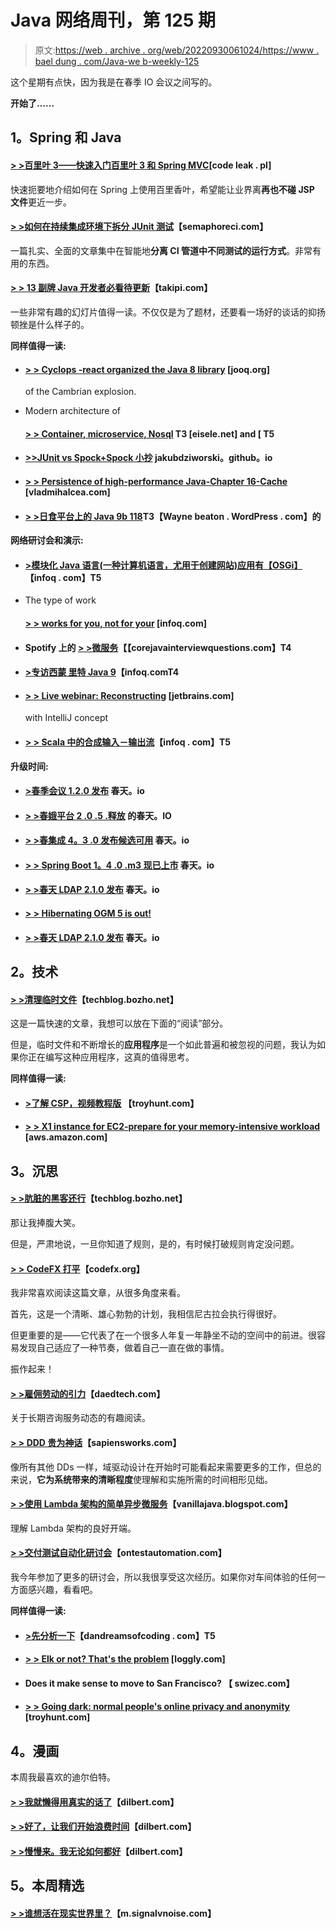 # Java 网络周刊，第 125 期

> 原文:[https://web . archive . org/web/20220930061024/https://www . bael dung . com/Java-we b-weekly-125](https://web.archive.org/web/20220930061024/https://www.baeldung.com/java-web-weekly-125)

这个星期有点快，因为我是在春季 IO 会议之间写的。

**开始了……**

## **1。Spring 和 Java**

#### **[> >百里叶 3——快速入门百里叶 3 和 Spring MVC](https://web.archive.org/web/20220810180716/http://blog.codeleak.pl/2016/05/thymeleaf-3-get-started-quickly-with.html)**[code leak . pl]

快速扼要地介绍如何在 Spring 上使用百里香叶，希望能让业界离**再也不碰 JSP 文件**更近一步。

#### **[> >如何在持续集成环境下拆分 JUnit 测试](https://web.archive.org/web/20220810180716/https://semaphoreci.com/community/tutorials/how-to-split-junit-tests-in-a-continuous-integration-environment)**【semaphoreci.com】

一篇扎实、全面的文章集中在智能地**分离 CI 管道中不同测试的运行方式**。非常有用的东西。

#### **[> > 13 副牌 Java 开发者必看待更新](https://web.archive.org/web/20220810180716/http://blog.takipi.com/13-decks-java-developers-must-see-to-stay-updated/)**【takipi.com】

一些非常有趣的幻灯片值得一读。不仅仅是为了题材，还要看一场好的谈话的抑扬顿挫是什么样子的。

**同样值得一读:**

*   #### **[> > Cyclops -react organized the Java 8 library](https://web.archive.org/web/20220810180716/https://blog.jooq.org/2016/05/12/cyclops-react-organises-the-cambrian-explosion-of-java-8-libraries/)** [jooq.org]

    of the Cambrian explosion.
*   Modern architecture of

    #### **[> > Container, microservice, Nosql](https://web.archive.org/web/20220810180716/http://blog.eisele.net/2016/05/modern-architecture-with-containers-microservices-and-nosql.html) T3 [eisele.net] and [ T5**

*   #### **[>>JUnit vs Spock+Spock 小抄](https://web.archive.org/web/20220810180716/https://jakubdziworski.github.io/java/groovy/spock/2016/05/14/spock-cheatsheet.html)** jakubdziworski。github。io

*   #### **[> > Persistence of high-performance Java-Chapter 16-Cache](https://web.archive.org/web/20220810180716/https://vladmihalcea.com/2016/05/16/high-performance-java-persistence-chapter-16-caching/)** [vladmihalcea.com]

*   #### **[> >日食平台上的 Java 9b 118](https://web.archive.org/web/20220810180716/https://waynebeaton.wordpress.com/2016/05/18/eclipse-platform-on-java-9-b118/)T3【Wayne beaton . WordPress . com】的**

**网络研讨会和演示:**

*   #### **[>模块化 Java 语言(一种计算机语言，尤用于创建网站)应用有【OSGi】](https://web.archive.org/web/20220810180716/https://www.infoq.com/presentations/jvm-osgi)**【infoq . com】T5

*   The type of work

    #### **[> > works for you, not for your](https://web.archive.org/web/20220810180716/https://www.infoq.com/presentations/scala-patterns-types)** [infoq.com]

*   #### Spotify 上的 **[> >微服务](https://web.archive.org/web/20220810180716/http://www.corejavainterviewquestions.com/microservices-at-spotify/)【【corejavainterviewquestions.com】T4**

*   #### **[>专访西蒙 里特 Java 9](https://web.archive.org/web/20220810180716/https://www.infoq.com/interviews/simon-ritter-java9)【infoq.comT4**

*   #### **[> > Live webinar: Reconstructing](https://web.archive.org/web/20220810180716/http://blog.jetbrains.com/idea/2016/05/live-webinar-refactoring-with-intellij-idea/)** [jetbrains.com]

    with IntelliJ concept
*   #### **[> > Scala 中的合成输入－输出流](https://web.archive.org/web/20220810180716/https://www.infoq.com/presentations/funnel-distributed-monitoring)**【infoq . com】T5

**升级时间:**

*   #### **[>春季会议 1.2.0 发布](https://web.archive.org/web/20220810180716/https://spring.io/blog/2016/05/12/spring-session-1-2-0-released)** 春天。io

*   #### **[> >春娥平台 2 .0 .5 .释放](https://web.archive.org/web/20220810180716/https://spring.io/blog/2016/05/13/spring-io-platform-2-0-5-release)** 的春天。IO

*   #### **[> >春集成 4。3 .0 发布候选可用](https://web.archive.org/web/20220810180716/https://spring.io/blog/2016/05/12/spring-integration-4-3-0-release-candidate-available)** 春天。io

*   #### **[> > Spring Boot 1。4 .0 .m3 现已上市](https://web.archive.org/web/20220810180716/https://spring.io/blog/2016/05/17/spring-boot-1-4-0-m3-available-now)** 春天。io

*   #### **[> >春天 LDAP 2.1.0 发布](https://web.archive.org/web/20220810180716/https://spring.io/blog/2016/05/17/spring-ldap-2-1-0-released)** 春天。io

*   #### **[> > Hibernating OGM 5 is out!](https://web.archive.org/web/20220810180716/http://in.relation.to/2016/05/17/hibernate-ogm-5-is-out/)**

*   #### **[> >春天 LDAP 2.1.0 发布](https://web.archive.org/web/20220810180716/https://spring.io/blog/2016/05/17/spring-ldap-2-1-0-released)** 春天。io

## **2。技术**

#### **[> >清理临时文件](https://web.archive.org/web/20220810180716/http://techblog.bozho.net/cleanup-temp-files/)**【techblog.bozho.net】

这是一篇快速的文章，我想可以放在下面的“阅读”部分。

但是，临时文件和不断增长的**应用程序**是一个如此普遍和被忽视的问题，我认为如果你正在编写这种应用程序，这真的值得思考。

**同样值得一读:**

*   #### **[>了解 CSP，视频教程版](https://web.archive.org/web/20220810180716/https://www.troyhunt.com/understanding-csp-the-video-tutorial-edition/)** 【troyhunt.com】

*   #### **[> > X1 instance for EC2-prepare for your memory-intensive workload](https://web.archive.org/web/20220810180716/https://aws.amazon.com/blogs/aws/x1-instances-for-ec2-ready-for-your-memory-intensive-workloads/)** [aws.amazon.com]

## **3。沉思**

#### **[> >肮脏的黑客还行](https://web.archive.org/web/20220810180716/http://techblog.bozho.net/dirty-hacks-are-ok/)**【techblog.bozho.net】

那让我捧腹大笑。

但是，严肃地说，一旦你知道了规则，是的，有时候打破规则肯定没问题。

#### **[> > CodeFX 打平](https://web.archive.org/web/20220810180716/http://blog.codefx.org/meta/codefx-levels-up/)**【codefx.org】

我非常喜欢阅读这篇文章，从很多角度来看。

首先，这是一个清晰、雄心勃勃的计划，我相信尼古拉会执行得很好。

但更重要的是——它代表了在一个很多人年复一年静坐不动的空间中的前进。很容易发现自己适应了一种节奏，做着自己一直在做的事情。

振作起来！

#### **[> >雇佣劳动的引力](https://web.archive.org/web/20220810180716/http://www.daedtech.com/the-gravitational-force-of-wage-labor/)**【daedtech.com】

关于长期咨询服务动态的有趣阅读。

#### **[> > DDD 贵为神话](https://web.archive.org/web/20220810180716/http://blog.sapiensworks.com/post/2016/05/12/ddd-is-expensive-myth)**【sapiensworks.com】

像所有其他 DDs 一样，域驱动设计在开始时可能看起来需要更多的工作，但总的来说，**它为系统带来的清晰程度**使理解和实施所需的时间相形见绌。

#### **[> >使用 Lambda 架构的简单异步微服务](https://web.archive.org/web/20220810180716/https://vanilla-java.github.io/2016/05/16/Simple-Asynchronous-Microservices-using-Lambda-Architecture.html)**【vanillajava.blogspot.com】

理解 Lambda 架构的良好开端。

#### **[> >交付测试自动化研讨会](https://web.archive.org/web/20220810180716/http://www.ontestautomation.com/lessons-learned-from-delivering-a-test-automation-workshop/)**【ontestautomation.com】

我今年参加了更多的研讨会，所以我很享受这次经历。如果你对车间体验的任何一方面感兴趣，看看吧。

**同样值得一读:**

*   #### **[>先分析一下](https://web.archive.org/web/20220810180716/https://dandreamsofcoding.com/2016/05/16/analytics-first/)**【dandreamsofcoding . com】T5

*   #### [**> > Elk or not? That's the problem**](https://web.archive.org/web/20220810180716/https://www.loggly.com/blog/to-elk-or-not-to-elk-that-is-the-question/) [loggly.com]

*   #### Does it make sense to move to San Francisco? 【 swizec.com】

*   #### **[> > Going dark: normal people's online privacy and anonymity](https://web.archive.org/web/20220810180716/https://www.troyhunt.com/going-dark-online-privacy-and-anonymity-for-normal-people/)** [troyhunt.com]

## **4。漫画**

本周我最喜欢的迪尔伯特。

#### **[> >我就懒得用真实的话了](https://web.archive.org/web/20220810180716/http://dilbert.com/strip/2012-05-15)**【dilbert.com】

#### **[> >好了，让我们开始浪费时间](https://web.archive.org/web/20220810180716/http://dilbert.com/strip/2012-05-16)**【dilbert.com】

#### **[> >慢慢来。我无论如何都好](https://web.archive.org/web/20220810180716/http://dilbert.com/strip/2012-05-18)**【dilbert.com】

## **5。本周精选**

#### **[> >谁想活在现实世界里？](https://web.archive.org/web/20220810180716/https://m.signalvnoise.com/who-wants-to-live-in-the-real-world-f1add5469e4b#.6g9g61szf)**【m.signalvnoise.com】